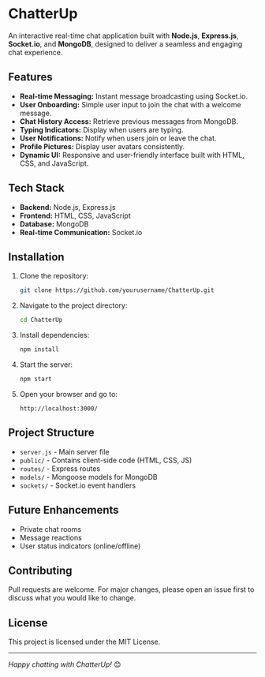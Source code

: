 # ChatterUp

An interactive real-time chat application built with **Node.js**, **Express.js**, **Socket.io**, and **MongoDB**, designed to deliver a seamless and engaging chat experience.

## Features
- **Real-time Messaging:** Instant message broadcasting using Socket.io.
- **User Onboarding:** Simple user input to join the chat with a welcome message.
- **Chat History Access:** Retrieve previous messages from MongoDB.
- **Typing Indicators:** Display when users are typing.
- **User Notifications:** Notify when users join or leave the chat.
- **Profile Pictures:** Display user avatars consistently.
- **Dynamic UI:** Responsive and user-friendly interface built with HTML, CSS, and JavaScript.

## Tech Stack
- **Backend:** Node.js, Express.js
- **Frontend:** HTML, CSS, JavaScript
- **Database:** MongoDB
- **Real-time Communication:** Socket.io

## Installation
1. Clone the repository:
   ```bash
   git clone https://github.com/yourusername/ChatterUp.git
   ```
2. Navigate to the project directory:
   ```bash
   cd ChatterUp
   ```
3. Install dependencies:
   ```bash
   npm install
   ```
4. Start the server:
   ```bash
   npm start
   ```
5. Open your browser and go to:
   ```
   http://localhost:3000/
   ```

## Project Structure
- `server.js` - Main server file
- `public/` - Contains client-side code (HTML, CSS, JS)
- `routes/` - Express routes
- `models/` - Mongoose models for MongoDB
- `sockets/` - Socket.io event handlers

## Future Enhancements
- Private chat rooms
- Message reactions
- User status indicators (online/offline)

## Contributing
Pull requests are welcome. For major changes, please open an issue first to discuss what you would like to change.

## License
This project is licensed under the MIT License.

---

*Happy chatting with ChatterUp!* 😊

